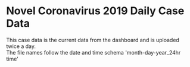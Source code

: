 # Novel Coronavirus 2019 Daily Case Data
This case data is the current data from the dashboard and is uploaded twice a day. <br>
The file names follow the date and time schema 'month-day-year_24hr time'
